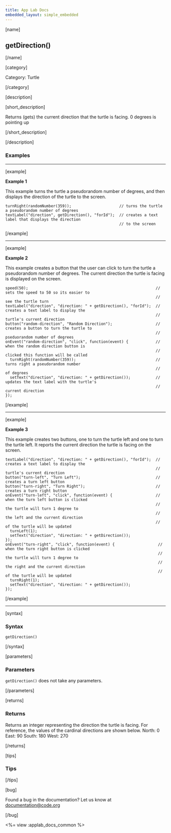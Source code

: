 ```yaml
---
title: App Lab Docs
embedded_layout: simple_embedded
---
```


[name]

## getDirection()

[/name]


[category]

Category: Turtle

[/category]

[description]

[short_description]

Returns (gets) the current direction that the turtle is facing. 0 degrees is pointing up

[/short_description]



[/description]

### Examples
____________________________________________________

[example]

**Example 1**

This example turns the turtle a pseudorandom number of degrees, and then displays the direction of the turtle to the screen.

```
turnRight(randomNumber(359));                     // turns the turtle a pseudorandom number of degrees
textLabel("direction", getDirection(), "forId");  // creates a text label that displays the direction
                                                  // to the screen
```

[/example]

____________________________________________________

[example]

**Example 2**

This example creates a button that the user can click to turn the turtle a pseudorandom number of degrees. The current direction the turtle is facing is displayed on the screen.


```
speed(50);                                                        // sets the speed to 50 so its easier to
                                                                  //    see the turtle turn
textLabel("direction", "direction: " + getDirection(), "forId");  // creates a text label to display the
                                                                  //    turtle's current direction
button("random-direction", "Random Direction");                   // creates a button to turn the turtle to
                                                                  //    pseduorandom number of degrees
onEvent("random-direction", "click", function(event) {            // when the random direction button is
                                                                  //    clicked this function will be called
  turnRight(randomNumber(359));                                   // turns right a pseudorandom number
                                                                  //    of degrees
  setText("direction", "direction: " + getDirection());           // updates the text label with the turtle's
                                                                  //    current direction
});
```


[/example]

____________________________________________________

[example]

**Example 3**

This example creates two buttons, one to turn the turtle left and one to turn the turtle left. It reports the current direction the turtle is facing on the screen.


```
textLabel("direction", "direction: " + getDirection(), "forId");  // creates a text label to display the
                                                                  //    turtle's current direction
button("turn-left", "Turn Left");                                 // creates a turn left button
button("turn-right", "Turn Right");                               // creates a turn right button
onEvent("turn-left", "click", function(event) {                   // when the turn left button is clicked
                                                                  //    the turtle will turn 1 degree to
                                                                  //    the left and the current direction
                                                                  //    of the turtle will be updated
  turnLeft(1);
  setText("direction", "direction: " + getDirection());
});
onEvent("turn-right", "click", function(event) {                   // when the turn right button is clicked
                                                                   //     the turtle will turn 1 degree to
                                                                   //     the right and the current direction
                                                                   //    of the turtle will be updated
  turnRight(1);
  setText("direction", "direction: " + getDirection());
});
```


[/example]

____________________________________________________

[syntax]

### Syntax

```
getDirection()
```

[/syntax]

[parameters]

### Parameters
`getDirection()` does not take any parameters.

[/parameters]

[returns]

### Returns
Returns an integer representing the direction the turtle is facing. For reference, the values of the cardinal directions are shown below.
North: 0
East: 90
South: 180
West: 270

[/returns]

[tips]

### Tips


[/tips]

[bug]

Found a bug in the documentation? Let us know at documentation@code.org

[/bug]

<%= view :applab_docs_common %>
